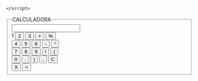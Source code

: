     </script>
</head>
<body>
    <fieldset>
        <legend>CALCULADORA</legend>
        <input type="text" id="visor">
        </br>
        <buttonclass="botao">1</button>
        <button class="botao">2</button>
        <button class="botao">3</button>
        <button class="botao">+</button>
        <button class="botao">%</button>
        </br>
        <button class="botao">4</button>
        <button class="botao">5</button>
        <button class="botao">6</button>
        <button class="botao">-</button>
        <button class="botao">^</button>
        </br>
        <button class="botao">7</button>
        <button class="botao">8</button>
        <button class="botao">9</button>
        <button class="botao">/</button>
        <button class="botao">(</button>
        </br>
        <button class="botao">0</button>
        <button class="botao">.</button>
        <button class="botao">)</button>
        <button class="botao">,</button>
        <button class="botao">C</button>
        </br>
        <button class="botao">X</button>
        <button class="botao">=</button>
    </fieldset>
</body
